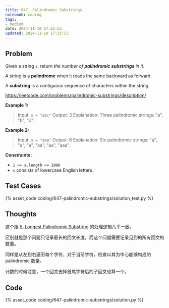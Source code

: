 ```yaml
---
title: 647. Palindromic Substrings
notebook: coding
tags:
- medium
date: 2024-11-10 17:25:53
updated: 2024-11-10 17:25:53
---
```

## Problem

Given a string `s`, return _the number of **palindromic substrings** in it_.

A string is a **palindrome** when it reads the same backward as forward.

A **substring** is a contiguous sequence of characters within the string.

<https://leetcode.com/problems/palindromic-substrings/description/>

**Example 1:**

> Input: `s = "abc"`
> Output: 3
> Explanation: Three palindromic strings: "a", "b", "c".

**Example 2:**

> Input: `s = "aaa"`
> Output: 6
> Explanation: Six palindromic strings: "a", "a", "a", "aa", "aa", "aaa".

**Constraints:**

- `1 <= s.length <= 1000`
- `s` consists of lowercase English letters.

## Test Cases

{% asset_code coding/647-palindromic-substrings/solution_test.py %}

## Thoughts

这个跟 [5. Longest Palindromic Substring](/coding/5-longest-palindromic-substring) 的处理逻辑几乎一致。

区别就是那个问题只记录最长的回文长度，而这个问题需要记录见到的所有回文的数量。

同样是从左到右遍历每个字符，对于当前字符，检查以其为中心能够构成的 palindromic 数量。

计数的时候注意，一个回文去掉首尾字符后的子回文也算一个。

## Code

{% asset_code coding/647-palindromic-substrings/solution.py %}
